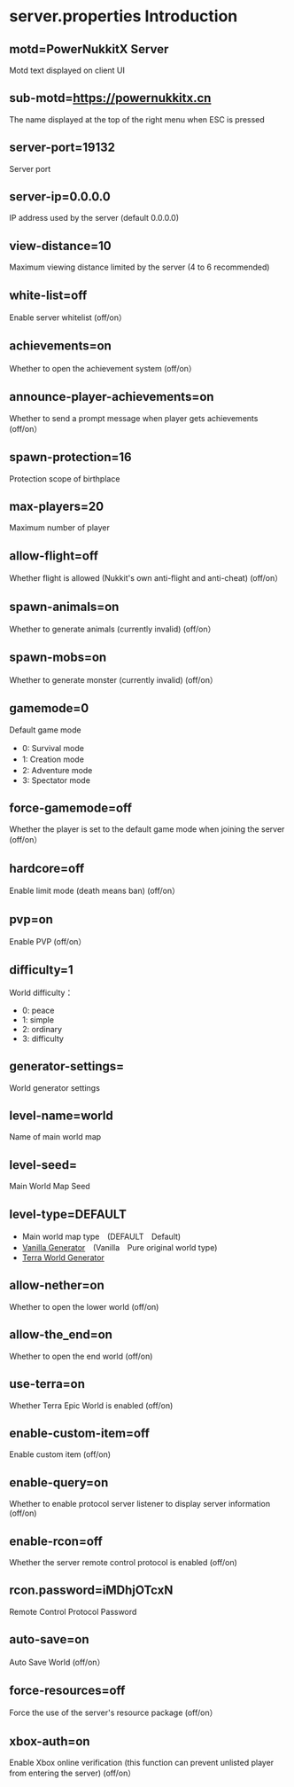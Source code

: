 # server.properties Introduction
## motd=PowerNukkitX Server
Motd text displayed on client UI
## sub-motd=https://powernukkitx.cn
The name displayed at the top of the right menu when ESC is pressed
## server-port=19132
Server port
## server-ip=0.0.0.0
IP address used by the server (default 0.0.0.0)
## view-distance=10
Maximum viewing distance limited by the server (4 to 6 recommended)
## white-list=off
Enable server whitelist (off/on）
## achievements=on
Whether to open the achievement system (off/on）
## announce-player-achievements=on
Whether to send a prompt message when player gets achievements (off/on）
## spawn-protection=16
Protection scope of birthplace
## max-players=20
Maximum number of player
## allow-flight=off
Whether flight is allowed (Nukkit's own anti-flight and anti-cheat) (off/on）
## spawn-animals=on
Whether to generate animals (currently invalid) (off/on）
## spawn-mobs=on
Whether to generate monster (currently invalid) (off/on）
## gamemode=0
Default game mode
- 0: Survival mode　
- 1: Creation mode　
- 2: Adventure mode　
- 3: Spectator mode 
## force-gamemode=off
Whether the player is set to the default game mode when joining the server (off/on）
## hardcore=off
Enable limit mode (death means ban) (off/on）
## pvp=on
Enable PVP (off/on）
## difficulty=1
World difficulty：
- 0: peace
- 1: simple
- 2: ordinary
- 3: difficulty
## generator-settings=
World generator settings
## level-name=world
Name of main world map
## level-seed=
Main World Map Seed
## level-type=DEFAULT
- Main world map type　(DEFAULT　Default)
- [Vanilla Generator](https://github.com/KCodeYT/VanillaGenerator)　(Vanilla　Pure original world type)
- [Terra World Generator](../faq/terra)
## allow-nether=on
Whether to open the lower world (off/on)
## allow-the_end=on
Whether to open the end world (off/on)
## use-terra=on
Whether Terra Epic World is enabled (off/on)
## enable-custom-item=off
Enable custom item (off/on)
## enable-query=on
Whether to enable protocol server listener to display server information (off/on)
## enable-rcon=off
Whether the server remote control protocol is enabled (off/on)
## rcon.password=iMDhjOTcxN
Remote Control Protocol Password
## auto-save=on
Auto Save World (off/on）
## force-resources=off
Force the use of the server's resource package (off/on）
## xbox-auth=on
Enable Xbox online verification (this function can prevent unlisted player from entering the server) (off/on）